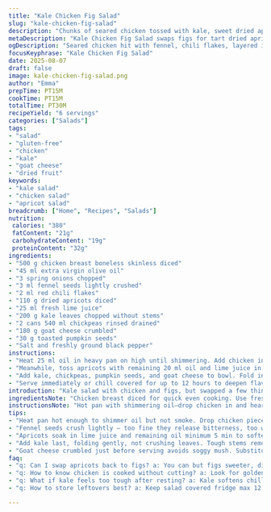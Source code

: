 ```yaml
---
title: "Kale Chicken Fig Salad"
slug: "kale-chicken-fig-salad"
description: "Chunks of seared chicken tossed with kale, sweet dried apricots, and vibrant herbs. Chickpeas add texture, while crumbled goat cheese sharpens flavors. Citrus and olive oil dress lightly, coating each leaf. A sprinkle of toasted pumpkin seeds brings an unexpected crunch. Bright colors, smoky-sweet aromas fill the kitchen. The interplay between chewy figs and crisp greens keeps each bite interesting. No eggs no nuts, gluten-free. A refined salad that bridges hearty and fresh, sharp and mellow. Quick cook, plenty of layered flavors and textures."
metaDescription: "Kale Chicken Fig Salad swaps figs for tart dried apricots, tossing seared chicken with kale, chickpeas, goat cheese, and toasted pumpkin seeds. Bright, layered flavors."
ogDescription: "Seared chicken hit with fennel, chili flakes, layered into kale, apricots, goat cheese, pumpkin seeds. Tangy lime juice wakes it all up. Crunch, chew, aroma mix."
focusKeyphrase: "Kale Chicken Fig Salad"
date: 2025-08-07
draft: false
image: kale-chicken-fig-salad.png
author: "Emma"
prepTime: PT15M
cookTime: PT15M
totalTime: PT30M
recipeYield: "6 servings"
categories: ["Salads"]
tags:
- "salad"
- "gluten-free"
- "chicken"
- "kale"
- "goat cheese"
- "dried fruit"
keywords:
- "kale salad"
- "chicken salad"
- "apricot salad"
breadcrumb: ["Home", "Recipes", "Salads"]
nutrition: 
 calories: "380"
 fatContent: "21g"
 carbohydrateContent: "19g"
 proteinContent: "32g"
ingredients:
- "500 g chicken breast boneless skinless diced"
- "45 ml extra virgin olive oil"
- "3 spring onions chopped"
- "3 ml fennel seeds lightly crushed"
- "2 ml red chili flakes"
- "110 g dried apricots diced"
- "25 ml fresh lime juice"
- "200 g kale leaves chopped without stems"
- "2 cans 540 ml chickpeas rinsed drained"
- "180 g goat cheese crumbled"
- "30 g toasted pumpkin seeds"
- "Salt and freshly ground black pepper"
instructions:
- "Heat 25 ml oil in heavy pan on high until shimmering. Add chicken in a single layer. Let it brown without stirring 4-5 minutes. You want that golden crust, hear the sizzle, smell the aroma change. Toss in spring onions, fennel seeds, chili flakes. Reduce heat to medium. Stir for 4 minutes until chicken is through but still tender. Salt and pepper now — seasoning early pays off. Remove from heat, leave slightly warm."
- "Meanwhile, toss apricots with remaining 20 ml oil and lime juice in large bowl. Let sit 5 min to soften and mingle. That slight acidity wakes the dried fruit up, makes it juicy again. Flavor starts to build here."
- "Add kale, chickpeas, pumpkin seeds, and goat cheese to bowl. Fold in chicken last gently so cheese doesn’t break apart too much. Taste, adjust salt and pepper with confidence. Needs punch? A squeeze more lime or pinch red chili flakes."
- "Serve immediately or chill covered for up to 12 hours to deepen flavors. Kale will soften slightly but stay vibrant. The longer resting allows juices to marry. Bring to room temp before serving if refrigerated."
introduction: "Kale salad with chicken and figs, but swapped a few things—gone dried apricots instead. Why? Figs sometimes too sweet, apricots bring tart edge, more bite. Learned that the hard way after a few attempts. Chickpeas stay for texture, but switched feta for tangy goat cheese this time—richer, creamy but less salty. Tossed in toasted pumpkin seeds for crunch; you want some snap against the chew of greens and softened fruit. Butterflies of aromas from fennel seeds toast under high heat, opening up, mingling with chili flakes for subtle heat. Cooking chicken on high with minimal stirring gives caramelized bits—don’t rush, you can smell when the sugars start to deepen, glossy color appears. Citrus juice hits last, brightening up the dense kale. Keeps well refrigerated but best slightly chilled, nothing soggy if you keep dressing separate till serving. I’ve hacked through many greens and this balance feels right—robust without being heavy."
ingredientsNote: "Chicken breast diced for quick even cooking. Use fresh spring onions; their gentle oniony crunch is crucial here. Fennel seeds lightly crushed release aroma, but don’t overdo or they dominate. Red chili flakes add just a touch of warmth; adjust to your heat tolerance. Dried apricots instead of figs — tart, chewy, less cloying. Always rinse and drain canned chickpeas thoroughly; they bring essential protein and earthiness. Goat cheese crumbled late preserves freshness and texture — feta is saltier, often crumbly but stronger; either works if you adjust salt. Toast pumpkin seeds in dry pan for 3 minutes until they pop slightly — smell shifts, freshest nutty note. Kale de-stemmed and chopped coarse to avoid bitter woody stalks. Lime juice here adds brightness but lemon possible if that’s all you have. Olive oil quality shows, go for extra virgin, fruity, grassy. Salad holds well overnight but keep dressing separate for peak crunch."
instructionsNote: "Hot pan with shimmering oil—drop chicken in and hear that sizzle. Resist stirring first few minutes or you lose caramelized crust. When chicken edges turn golden and juices run clear, add spring onions and spices. Watch the seeds bloom—fennel aroma hits quickly, chili flakes release warmth but don’t let them burn or get bitter. Pull off heat while chicken still juicy. Let apricots soak in oil and lime juice—this softens them and infuses fruit with tang. Toss kale and chickpeas straight in the bowl—fold, not smash, to keep kale texture. Adding goat cheese last stops it turning greasy or too broken down. Taste and tweak seasoning after mixing; lime can cut richness if too heavy. Can serve warm or cold. Resting in fridge softens kale leaves but not too much if you’re patient. Avoid overdressing or kale gets soggy and limp, a common misstep. Toast seeds mid-step or ahead, they lose snap fast. If short on time, cook chicken first to free pan for seeds. Timing and layering flavors in steps matter; skipping or rushing leads to dull salad or dry meat."
tips:
- "Heat pan hot enough to shimmer oil but not smoke. Drop chicken piece by piece, don’t crowd pan. Leave still first 4–5 minutes till crust forms. The sizzle and smell shift fast; brown edges, caramel notes appear. Stirring too soon kills crust, moisture loss skyrockets."
- "Fennel seeds crush lightly — too fine they release bitterness, too whole no aroma. Toast seeds dry in pan separate if short. Watch for quick perfume then chili flakes added; seeds bloom fast. Don’t burn or chili flakes turn acrid. Manage heat medium-low during spices stage."
- "Apricots soak in lime juice and remaining oil minimum 5 min to soften, partly rehydrate—fruit swells, tang cuts sugar edge. Can substitute lemon juice for lime but acidity changes flavor profile. Timing important, don’t add raw apricots straight into salad without resting or expect dryness."
- "Add kale last, folding gently, not crushing leaves. Tough stems removed first to avoid bitter woody texture. Chickpeas rinsed thoroughly or aromatic bean notes overpower. Toasted pumpkin seeds added after kale keeps crunch crisp, toasted too early they go limp or bitter."
- "Goat cheese crumbled just before serving avoids soggy mush. Substitute feta cautiously—saltier, crumbly, affects seasoning. Salt added early to chicken, but taste again after mixing; lime or chili flakes tweak punch on plate. Dress salad lightly with good extra virgin olive oil—flavor matters here."
faq:
- "q: Can I swap apricots back to figs? a: You can but figs sweeter, disrupt balance. Need to dial back any extra sweet elements. Dried figs tend to clump, not soak as well. Apricots bring tart edge, better texture contrast here."
- "q: How to know chicken is cooked without cutting? a: Look for golden crust edges, juices run clear when poked. Sizzle drops slight but still hot pan. Chicken bites feel firm now but not dry or rubbery. Timing helps but smell and sound guide best."
- "q: What if kale feels too tough after resting? a: Kale softens chilling up to 12 hours but can be fibrous if stems left in or chopped too small. Coarser chopping and good tossing help. Avoid overdressing or leaves turn limp fast, no good crunch."
- "q: How to store leftovers best? a: Keep salad covered fridge max 12 hours. Store dressing separate if possible, pumpkin seeds toasted added fresh before serving. Room temp before plating—letting chill too long dulls aromas, kale soggy risk from residual oil."

---
```

